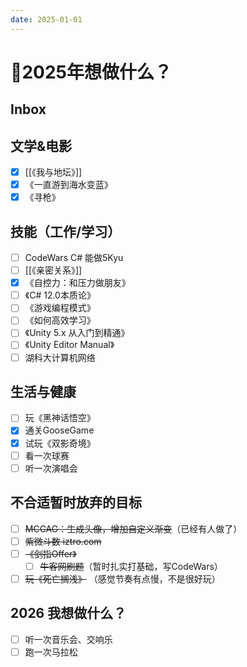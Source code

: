```yaml
---
date: 2025-01-01
---
```

# 🎯2025年想做什么？
## Inbox

## 文学&电影
- [x] [[《我与地坛》]]
- [x] 《一直游到海水变蓝》
- [x] 《寻枪》
## 技能（工作/学习）
- [ ] CodeWars C# 能做5Kyu
- [ ] [[《亲密关系》]]
- [x] 《自控力：和压力做朋友》
- [ ] 《C# 12.0本质论》
- [ ] 《游戏编程模式》
- [ ] 《如何高效学习》
- [ ] 《Unity 5.x 从入门到精通》
- [ ] 《Unity Editor Manual》
- [ ] 湖科大计算机网络
## 生活与健康
- [ ] 玩《黑神话悟空》
- [x] 通关GooseGame
- [x] 试玩《双影奇境》
- [ ] 看一次球赛
- [ ] 听一次演唱会

## 不合适暂时放弃的目标
- [ ] ~~MCCAG：生成头像，增加自定义渐变~~（已经有人做了）
- [ ] ~~紫微斗数 iztro.com~~
- [ ] ~~《剑指Offer》~~
  - [ ] ~~牛客网刷题~~（暂时扎实打基础，写CodeWars）
- [ ]  ~~玩《死亡搁浅》~~ （感觉节奏有点慢，不是很好玩）

## 2026 我想做什么？
- [ ] 听一次音乐会、交响乐
- [ ] 跑一次马拉松